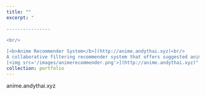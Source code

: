 ```yaml
---
title: ""
excerpt: "  
  
----------------
  
<br/>

[<b>Anime Recommender System</b>](http://anime.andythai.xyz)<br/>
A collaborative filtering recommender system that offers suggested anime based on given user preferences and viewing history, taken from a Kaggle dataset containing MyAnimeList.net users.<br/>
[<img src='/images/animerecommender.png'>](http://anime.andythai.xyz)"
collection: portfolio
---
```


anime.andythai.xyz
